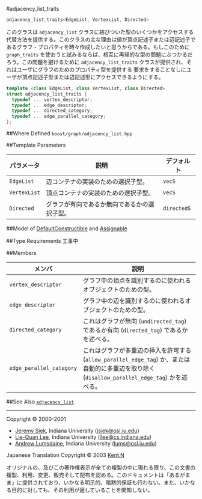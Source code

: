 #adjacency_list_traits
```cpp
adjacency_list_traits<EdgeList, VertexList, Directed>
```

このクラスは `adjacency_list` クラスに結びついた型のいくつかをアクセスする代替方法を提供する。このクラスの主な理由は値が頂点記述子または辺記述子であるグラフ・プロパティを時々作成したいと思うからである。もしこのために `graph_traits` を使おうと試みるならば、相互に再帰的な型の問題にぶつかるだろう。この問題を避けるために `adjacency_list_traits` クラスが提供され、それはユーザにグラフのためのプロパティ型を提供する 要求をすることなしにユーザが頂点記述子型または辺記述型にアクセスできるようにする。

```cpp
template <class EdgeList, class VertexList, class Directed>
struct adjacency_list_traits {
  typedef ... vertex_descriptor;
  typedef ... edge_descriptor;
  typedef ... directed_category;
  typedef ... edge_parallel_category;
};
```


##Where Defined
`boost/graph/adjacency_list.hpp`


##Template Parameters

| パラメータ   | 説明 | デフォルト |
|--------------|------|------------|
| `EdgeList`   | 辺コンテナの実装のための選択子型。   | `vecS` |
| `VertexList` | 頂点コンテナの実装のための選択子型。 | `vecS` |
| `Directed`   | グラフが有向であるか無向であるかの選択子型。 | `directedS` |


##Model of
[DefaultConstructible](http://www.sgi.com/tech/stl/DefaultConstructible.html) and [Assignable](http://www.sgi.com/tech/stl/Assignable.html)


##Type Requirements
工事中


##Members

| メンバ | 説明 |
|--------|------|
| `vertex_descriptor` | グラフ中の頂点を識別するのに使われるオブジェクトのための型。 |
| `edge_descriptor`   | グラフ中の辺を識別するのに使われるオブジェクトのための型。
| `directed_category` | これはグラフが無向 (`undirected_tag`) であるか有向 (`directed_tag`) であるかを述べる。 |
| `edge_parallel_category` | これはグラフが多重辺の挿入を許可する (`allow_parallel_edge_tag`) か、または自動的に多重辺を取り除く (`disallow_parallel_edge_tag`) かを述べる。 |


##See Also
[`adjacency_list`](./adjacency_list.md)


***
Copyright © 2000-2001

- [Jeremy Siek](http://www.boost.org/doc/libs/1_31_0/people/jeremy_siek.htm), Indiana University (<jsiek@osl.iu.edu>)
- [Lie-Quan Lee](http://www.boost.org/doc/libs/1_31_0/people/liequan_lee.htm), Indiana University (<llee@cs.indiana.edu>)
- [Andrew Lumsdaine](http://www.osl.iu.edu/~lums), Indiana University (<lums@osl.iu.edu>)

Japanese Translation Copyright © 2003 [Kent.N](mailto:kn@mm.neweb.ne.jp)

オリジナルの、及びこの著作権表示が全ての複製の中に現れる限り、この文書の複製、利用、変更、販売そして配布を認める。このドキュメントは「あるがまま」に提供されており、いかなる明示的、暗黙的保証も行わない。また、いかなる目的に対しても、その利用が適していることを関知しない。


